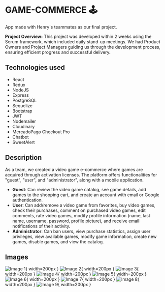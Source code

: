# GAME-COMMERCE 🕹️

App made with Henry's teammates as our final project.

**Project Overview:**
This project was developed within 2 weeks using the Scrum framework, which included daily stand-up meetings. We had Product Owners and Project Managers guiding us through the development process, ensuring efficient progress and successful delivery.

## Technologies used
- React 
- Redux 
- NodeJS 
- Express 
- PostgreSQL 
- Sequelize 
- Bootstrap 
- JWT 
- Nodemailer 
- Cloudinary 
- MercadoPago Checkout Pro 
- Chatbot 
- SweetAlert

## Description

As a team, we created a video game e-commerce where games are acquired through activation licenses. The platform offers functionalities for "guest", "user", and "administrator", along with a mobile application. 

- **Guest**: Can review the video game catalog, see game details, add games to the shopping cart, and create an account with email or Google authentication. 
- **User**: Can add/remove a video game from favorites, buy video games, check their purchases, comment on purchased video games, edit comments, rate video games, modify profile information (name, last name, username, password, profile picture), and receive email notifications of their activity.
- **Administrator**: Can ban users, view purchase statistics, assign user privileges, view available games, modify game information, create new games, disable games, and view the catalog.
## Images

![Image 1](https://drive.google.com/uc?export=view&id=19kg0hXAecPH0MMlHuungIof-N22pbEpf){ width=200px }
![Image 2](https://drive.google.com/uc?export=view&id=1BHWZfZf7sgcc42_8yzawC9LhrbRBoBVL){ width=200px }
![Image 3](https://drive.google.com/uc?export=view&id=1QbVsVSkrbgU9aC68UV6yCzHk2BGta08D){ width=200px }
![Image 4](https://drive.google.com/uc?export=view&id=1a9AmAjgPh9bSL4yCckxjIOlPxUAdcZO6){ width=200px }
![Image 5](https://drive.google.com/uc?export=view&id=1aic7xu6lVhQW6VlktX6CES4kMV6LHz39){ width=200px }
![Image 6](https://drive.google.com/uc?export=view&id=1cIhbLj_XZO-yScndfrm3mo2Tm518H76u){ width=200px }
![Image 7](https://drive.google.com/uc?export=view&id=1ceyHZqlkk-RuEt3IzT4qJ0DrugIXvqJu){ width=200px }
![Image 8](https://drive.google.com/uc?export=view&id=1qw864dg3-QiG6SAbAMBvvtyMs3PBOgkR){ width=200px }
![Image 9](https://drive.google.com/uc?export=view&id=1zmjdNznjP82OFt66kQfMB8yMvegFG1IK){ width=200px }
